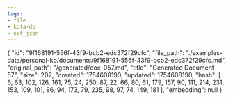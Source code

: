 ```yaml
---
tags:
- file
- kota-db
- ext_json
---
```

{
  "id": "9f168191-556f-43f9-bcb2-edc372f29cfc",
  "file_path": "./examples-data/personal-kb/documents/9f168191-556f-43f9-bcb2-edc372f29cfc.md",
  "original_path": "/generated/doc-057.md",
  "title": "Generated Document 57",
  "size": 202,
  "created": 1754608190,
  "updated": 1754608190,
  "hash": [
    6,
    63,
    102,
    126,
    161,
    75,
    24,
    250,
    87,
    22,
    66,
    80,
    61,
    179,
    157,
    90,
    111,
    214,
    231,
    153,
    109,
    101,
    86,
    94,
    173,
    79,
    235,
    98,
    97,
    74,
    149,
    181
  ],
  "embedding": null
}
